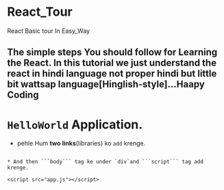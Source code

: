 # React_Tour
React Basic tour In Easy_Way

## The simple steps You should follow for Learning the React. In this tutorial we just understand the react in hindi language not proper hindi but little bit wattsap language[Hinglish-style]...Haapy Coding

# ```HelloWorld``` Application.

* pehle Hum **two links**(libraries) ko ```add``` krenge.
> ```js
 <script src="https://unpkg.com/react@latest/dist/react.js"></script>
 <script src="https://unpkg.com/react-dom@latest/dist/react-dom.js"></script> 

```
* And then ```body``` tag ke under `div`and ```script``` tag add krenge.
```
<body>
    <div id="content"></div>

    <script src="app.js"></script>
</body>

````
